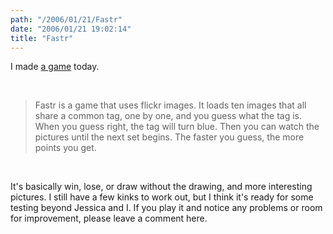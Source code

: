 ```yaml
---
path: "/2006/01/21/Fastr" 
date: "2006/01/21 19:02:14" 
title: "Fastr" 
---
```

<p>I made <a href="http://randomchaos.com/games/fastr/">a game</a> today.</p><br><blockquote>Fastr is a game that uses flickr images. It loads ten images that all share a common tag, one by one, and you guess what the tag is. When you guess right, the tag will turn blue. Then you can watch the pictures until the next set begins. The faster you guess, the more points you get.</blockquote><br><p>It's basically win, lose, or draw without the drawing, and more interesting pictures. I still have a few kinks to work out, but I think it's ready for some testing beyond Jessica and I. If you play it and notice any problems or room for improvement, please leave a comment here.</p>